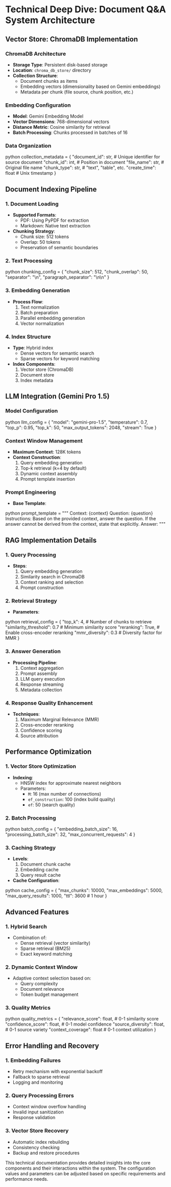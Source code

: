 # Technical Deep Dive: Document Q&A System Architecture

## Vector Store: ChromaDB Implementation

### ChromaDB Architecture
- **Storage Type**: Persistent disk-based storage
- **Location**: `chroma_db_store/` directory
- **Collection Structure**:
  - Document chunks as items
  - Embedding vectors (dimensionality based on Gemini embeddings)
  - Metadata per chunk (file source, chunk position, etc.)

### Embedding Configuration
- **Model**: Gemini Embedding Model
- **Vector Dimensions**: 768-dimensional vectors
- **Distance Metric**: Cosine similarity for retrieval
- **Batch Processing**: Chunks processed in batches of 16

### Data Organization

python collection_metadata = { "document_id": str, # Unique identifier for source document "chunk_id": int, # Position in document "file_name": str, # Original file name "chunk_type": str, # "text", "table", etc. "create_time": float # Unix timestamp }



## Document Indexing Pipeline

### 1. Document Loading
- **Supported Formats**:
  - PDF: Using PyPDF for extraction
  - Markdown: Native text extraction
- **Chunking Strategy**:
  - Chunk size: 512 tokens
  - Overlap: 50 tokens
  - Preservation of semantic boundaries

### 2. Text Processing

python chunking_config = { "chunk_size": 512, "chunk_overlap": 50, "separator": "\n", "paragraph_separator": "\n\n" }

### 3. Embedding Generation
- **Process Flow**:
  1. Text normalization
  2. Batch preparation
  3. Parallel embedding generation
  4. Vector normalization

### 4. Index Structure
- **Type**: Hybrid index
  - Dense vectors for semantic search
  - Sparse vectors for keyword matching
- **Index Components**:
  1. Vector store (ChromaDB)
  2. Document store
  3. Index metadata

## LLM Integration (Gemini Pro 1.5)

### Model Configuration

python llm_config = { "model": "gemini-pro-1.5", "temperature": 0.7, "top_p": 0.95, "top_k": 50, "max_output_tokens": 2048, "stream": True }

### Context Window Management
- **Maximum Context**: 128K tokens
- **Context Construction**:
  1. Query embedding generation
  2. Top-k retrieval (k=4 by default)
  3. Dynamic context assembly
  4. Prompt template insertion

### Prompt Engineering
- **Base Template**:

python prompt_template = """ Context: {context} Question: {question} Instructions: Based on the provided context, answer the question. If the answer cannot be derived from the context, state that explicitly. Answer: """

## RAG Implementation Details

### 1. Query Processing
- **Steps**:
  1. Query embedding generation
  2. Similarity search in ChromaDB
  3. Context ranking and selection
  4. Prompt construction

### 2. Retrieval Strategy
- **Parameters**:

python retrieval_config = { "top_k": 4, # Number of chunks to retrieve "similarity_threshold": 0.7 # Minimum similarity score "reranking": True, # Enable cross-encoder reranking "mmr_diversity": 0.3 # Diversity factor for MMR }

### 3. Answer Generation
- **Processing Pipeline**:
  1. Context aggregation
  2. Prompt assembly
  3. LLM query execution
  4. Response streaming
  5. Metadata collection

### 4. Response Quality Enhancement
- **Techniques**:
  1. Maximum Marginal Relevance (MMR)
  2. Cross-encoder reranking
  3. Confidence scoring
  4. Source attribution

## Performance Optimization

### 1. Vector Store Optimization
- **Indexing**:
  - HNSW index for approximate nearest neighbors
  - Parameters:
    - `M`: 16 (max number of connections)
    - `ef_construction`: 100 (index build quality)
    - `ef`: 50 (search quality)

### 2. Batch Processing

python batch_config = { "embedding_batch_size": 16, "processing_batch_size": 32, "max_concurrent_requests": 4 }

### 3. Caching Strategy
- **Levels**:
  1. Document chunk cache
  2. Embedding cache
  3. Query result cache
- **Cache Configuration**:

python cache_config = { "max_chunks": 10000, "max_embeddings": 5000, "max_query_results": 1000, "ttl": 3600 # 1 hour }

## Advanced Features

### 1. Hybrid Search
- Combination of:
  - Dense retrieval (vector similarity)
  - Sparse retrieval (BM25)
  - Exact keyword matching

### 2. Dynamic Context Window
- Adaptive context selection based on:
  - Query complexity
  - Document relevance
  - Token budget management

### 3. Quality Metrics

python quality_metrics = { "relevance_score": float, # 0-1 similarity score "confidence_score": float, # 0-1 model confidence "source_diversity": float, # 0-1 source variety "context_coverage": float # 0-1 context utilization }

## Error Handling and Recovery

### 1. Embedding Failures
- Retry mechanism with exponential backoff
- Fallback to sparse retrieval
- Logging and monitoring

### 2. Query Processing Errors
- Context window overflow handling
- Invalid input sanitization
- Response validation

### 3. Vector Store Recovery
- Automatic index rebuilding
- Consistency checking
- Backup and restore procedures

This technical documentation provides detailed insights into the core components and their interactions within the system. The configuration values and parameters can be adjusted based on specific requirements and performance needs.